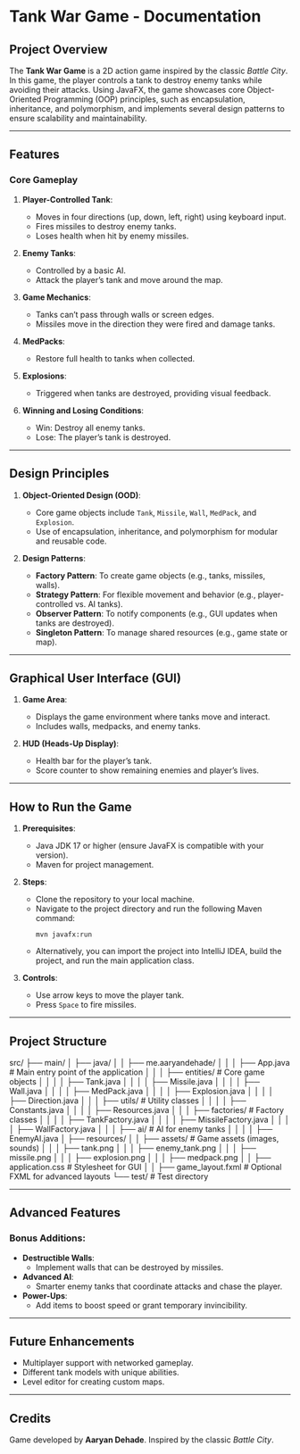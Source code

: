 # Tank War Game - Documentation

## **Project Overview**

The **Tank War Game** is a 2D action game inspired by the classic *Battle City*. In this game, the player controls a tank to destroy enemy tanks while avoiding their attacks. Using JavaFX, the game showcases core Object-Oriented Programming (OOP) principles, such as encapsulation, inheritance, and polymorphism, and implements several design patterns to ensure scalability and maintainability.

---

## **Features**

### **Core Gameplay**
1. **Player-Controlled Tank**:
    - Moves in four directions (up, down, left, right) using keyboard input.
    - Fires missiles to destroy enemy tanks.
    - Loses health when hit by enemy missiles.

2. **Enemy Tanks**:
    - Controlled by a basic AI.
    - Attack the player’s tank and move around the map.

3. **Game Mechanics**:
    - Tanks can’t pass through walls or screen edges.
    - Missiles move in the direction they were fired and damage tanks.

4. **MedPacks**:
    - Restore full health to tanks when collected.

5. **Explosions**:
    - Triggered when tanks are destroyed, providing visual feedback.

6. **Winning and Losing Conditions**:
    - Win: Destroy all enemy tanks.
    - Lose: The player’s tank is destroyed.

---

## **Design Principles**

1. **Object-Oriented Design (OOD)**:
    - Core game objects include `Tank`, `Missile`, `Wall`, `MedPack`, and `Explosion`.
    - Use of encapsulation, inheritance, and polymorphism for modular and reusable code.

2. **Design Patterns**:
    - **Factory Pattern**: To create game objects (e.g., tanks, missiles, walls).
    - **Strategy Pattern**: For flexible movement and behavior (e.g., player-controlled vs. AI tanks).
    - **Observer Pattern**: To notify components (e.g., GUI updates when tanks are destroyed).
    - **Singleton Pattern**: To manage shared resources (e.g., game state or map).

---

## **Graphical User Interface (GUI)**

1. **Game Area**:
    - Displays the game environment where tanks move and interact.
    - Includes walls, medpacks, and enemy tanks.

2. **HUD (Heads-Up Display)**:
    - Health bar for the player’s tank.
    - Score counter to show remaining enemies and player’s lives.

---

## **How to Run the Game**

1. **Prerequisites**:
    - Java JDK 17 or higher (ensure JavaFX is compatible with your version).
    - Maven for project management.

2. **Steps**:
    - Clone the repository to your local machine.
    - Navigate to the project directory and run the following Maven command:
      ```
      mvn javafx:run
      ```
    - Alternatively, you can import the project into IntelliJ IDEA, build the project, and run the main application class.

3. **Controls**:
    - Use arrow keys to move the player tank.
    - Press `Space` to fire missiles.

---

## **Project Structure**

src/
├── main/
│   ├── java/
│   │   ├── me.aaryandehade/
│   │   │   ├── App.java          # Main entry point of the application
│   │   │   ├── entities/         # Core game objects
│   │   │   │   ├── Tank.java
│   │   │   │   ├── Missile.java
│   │   │   │   ├── Wall.java
│   │   │   │   ├── MedPack.java
│   │   │   │   ├── Explosion.java
│   │   │   │   ├── Direction.java
│   │   │   ├── utils/            # Utility classes
│   │   │   │   ├── Constants.java
│   │   │   │   ├── Resources.java
│   │   │   ├── factories/        # Factory classes
│   │   │   │   ├── TankFactory.java
│   │   │   │   ├── MissileFactory.java
│   │   │   │   ├── WallFactory.java
│   │   │   ├── ai/               # AI for enemy tanks
│   │   │   │   ├── EnemyAI.java
│   ├── resources/
│   │   ├── assets/               # Game assets (images, sounds)
│   │   │   ├── tank.png
│   │   │   ├── enemy_tank.png
│   │   │   ├── missile.png
│   │   │   ├── explosion.png
│   │   │   ├── medpack.png
│   │   ├── application.css       # Stylesheet for GUI
│   │   ├── game_layout.fxml      # Optional FXML for advanced layouts
└── test/                         # Test directory


---

## **Advanced Features**

### **Bonus Additions**:
- **Destructible Walls**:
    - Implement walls that can be destroyed by missiles.
- **Advanced AI**:
    - Smarter enemy tanks that coordinate attacks and chase the player.
- **Power-Ups**:
    - Add items to boost speed or grant temporary invincibility.

---

## **Future Enhancements**

- Multiplayer support with networked gameplay.
- Different tank models with unique abilities.
- Level editor for creating custom maps.

---

## **Credits**

Game developed by **Aaryan Dehade**. Inspired by the classic *Battle City*.
